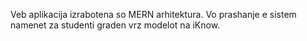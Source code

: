 Veb aplikacija izrabotena so MERN arhitektura.
Vo prashanje e sistem namenet za studenti graden vrz modelot na iKnow.
